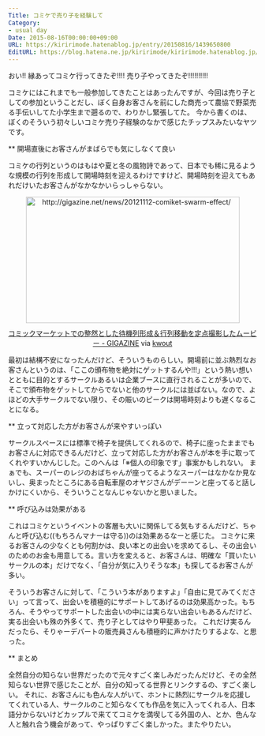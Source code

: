 ```yaml
---
Title: コミケで売り子を経験して
Category:
- usual day
Date: 2015-08-16T00:00:00+09:00
URL: https://kiririmode.hatenablog.jp/entry/20150816/1439650800
EditURL: https://blog.hatena.ne.jp/kiririmode/kiririmode.hatenablog.jp/atom/entry/6653458415119110923
---
```


おい!! 縁あってコミケ行ってきたぞ!!!! 売り子やってきたぞ!!!!!!!!!!

コミケにはこれまでも一般参加してきたことはあったんですが、今回は売り子としての参加ということだし、ぼく自身お客さんを前にした商売って農協で野菜売る手伝いしてた小学生まで遡るので、わりかし緊張してた。
今から書くのは、ぼくのそういう初々しいコミケ売り子経験のなかで感じたチップスみたいなヤツです。

** 開場直後にお客さんがまばらでも気にしなくて良い

コミケの行列というのはもはや夏と冬の風物詩であって、日本でも稀に見るような規模の行列を形成して開場時刻を迎えるわけですけど、開場時刻を迎えてもあれだけいたお客さんがなかなかいらっしゃらない。
<div class="kwout" style="text-align: center;"><img src="http://kwout.com/cutout/f/92/37/gyj_bor.jpg" alt="http://gigazine.net/news/20121112-comiket-swarm-effect/" title="コミックマーケットでの整然とした待機列形成＆行列移動を定点撮影したムービー - GIGAZINE" width="433" height="256" style="border: none;" usemap="#map_f9237gyj" /><map id="map_f9237gyj" name="map_f9237gyj"><area coords="7,239,428,253" href="http://i.gzn.jp/img/2012/11/12/comiket-swarm-effect/day1-07.jpg" alt="" shape="rect" /></map><p style="margin-top: 10px; text-align: center;"><a href="http://gigazine.net/news/20121112-comiket-swarm-effect/">コミックマーケットでの整然とした待機列形成＆行列移動を定点撮影したムービー - GIGAZINE</a> via <a href="http://kwout.com/quote/f9237gyj">kwout</a></p></div>
最初は結構不安になったんだけど、そういうものらしい。開場前に並ぶ熱烈なお客さんというのは、「ここの頒布物を絶対にゲットするんや!!!」という熱い想いとともに目的とするサークルあるいは企業ブースに直行されることが多いので、そこで頒布物をゲットしてからでないと他のサークルには並ばない。なので、よほどの大手サークルでない限り、その賑いのピークは開場時刻よりも遅くなることになる。

** 立って対応した方がお客さんが来やすいっぽい

サークルスペースには標準で椅子を提供してくれるので、椅子に座ったままでもお客さんに対応できるんだけど、立って対応した方がお客さんが本を手に取ってくれやすいかんじした。このへんは「※個人の印象です」事案かもしれない。
まぁでも、スーパーのレジのおばちゃんが座ってるようなスーパーはなかなか見ないし、奥まったところにある自転車屋のオヤジさんがデーーンと座ってると話しかけにくいから、そういうことなんじゃないかと思いました。

** 呼び込みは効果がある

これはコミケというイベントの客層も大いに関係してる気もするんだけど、ちゃんと呼び込む((もちろんマナーは守る))のは効果あるなーと感じた。
コミケに来るお客さんの少なくとも何割かは、良い本との出会いを求めてるし、その出会いのためのお金も用意してる。言い方を変えると、お客さんは、明確な「買いたいサークルの本」だけでなく、「自分が気に入りそうな本」も探してるお客さんが多い。

そういうお客さんに対して、「こういう本がありますよ」「自由に見てみてください」って言って、出会いを積極的にサポートしてあげるのは効果高かった。もちろん、そうやってサポートした出会いの中には実らない出会いもあるんだけど、実る出会いも殊の外多くて、売り子としてはやり甲斐あった。
これだけ実るんだったら、そりゃーデパートの販売員さんも積極的に声かけたりするよな、と思った。

** まとめ

全然自分の知らない世界だったので元々すごく楽しみだったんだけど、その全然知らない世界で感じたことが、自分の知ってる世界とリンクするの、すごく楽しい。
それに、お客さんにも色んな人がいて、ホントに熱烈にサークルを応援してくれている人、サークルのこと知らなくても作品を気に入ってくれる人、日本語分からないけどカップルで来ててコミケを満喫してる外国の人、とか、色んな人と触れ合う機会があって、やっぱりすごく楽しかった。またやりたい。

